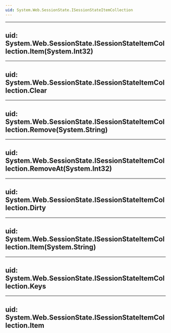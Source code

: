 ```yaml
---
uid: System.Web.SessionState.ISessionStateItemCollection
---
```


---
uid: System.Web.SessionState.ISessionStateItemCollection.Item(System.Int32)
---

---
uid: System.Web.SessionState.ISessionStateItemCollection.Clear
---

---
uid: System.Web.SessionState.ISessionStateItemCollection.Remove(System.String)
---

---
uid: System.Web.SessionState.ISessionStateItemCollection.RemoveAt(System.Int32)
---

---
uid: System.Web.SessionState.ISessionStateItemCollection.Dirty
---

---
uid: System.Web.SessionState.ISessionStateItemCollection.Item(System.String)
---

---
uid: System.Web.SessionState.ISessionStateItemCollection.Keys
---

---
uid: System.Web.SessionState.ISessionStateItemCollection.Item
---
